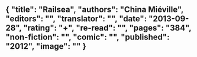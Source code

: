{
 "title": "Railsea",
 "authors": "China Miéville",
 "editors": "",
 "translator": "",
 "date": "2013-09-28",
 "rating": "+",
 "re-read": "",
 "pages": "384",
 "non-fiction": "",
 "comic": "",
 "published": "2012",
 "image": ""
}
---

